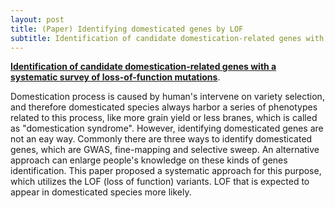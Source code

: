 ```yaml
---
layout: post
title: (Paper) Identifying domesticated genes by LOF
subtitle: Identification of candidate domestication-related genes with a systematic survey of loss-of-function mutations
---
```


[**Identification of candidate domestication-related genes with a systematic survey of loss-of-function mutations**](https://onlinelibrary.wiley.com/doi/pdf/10.1111/tpj.14104). 

Domestication process is caused by human's intervene on variety selection, and therefore domesticated species always harbor a series of phenotypes related to this process, like more grain yield or less branes, which is called as "domestication syndrome". However, identifying domesticated genes are not an eay way. Commonly there are three ways to identify domesticated genes, which are GWAS, fine-mapping and selective sweep. An alternative approach can enlarge people's knowledge on these kinds of genes identification. This paper proposed a systematic approach for this purpose, which utilizes the LOF (loss of function) variants. LOF that is expected to appear in domesticated species more likely.  
